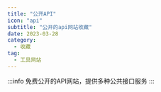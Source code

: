 ```yaml
---
title: "公开API"
icon: "api"
subtitle: "公开的api网站收藏"
date: 2023-03-28
category:
  - 收藏
tag:
  - 工具网站
---
```


:::info
免费公开的API网站，提供多种公共接口服务
:::

<MyLink type="api"/>

<script setup lang="ts">
import MyLink from "@MyLink";
</script>